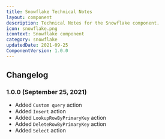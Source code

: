 ```yaml
---
title: Snowflake Technical Notes
layout: component
description: Technical Notes for the Snowflake component.
icon: snowflake.png
icontext: Snowflake component
category: snowflake
updatedDate: 2021-09-25
ComponentVersion: 1.0.0
---
```


## Changelog

### 1.0.0 (September 25, 2021)

* Added `Custom query` action
* Added `Insert` action
* Added `LookupRowByPrimaryKey` action
* Added `DeleteRowByPrimaryKey` action
* Added `Select` action
